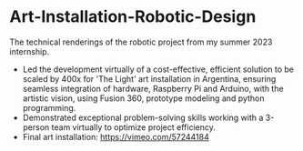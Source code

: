 # Art-Installation-Robotic-Design
The technical renderings of the robotic project from my summer 2023 internship.
- Led the development virtually of a cost-effective, efficient solution to be scaled by 400x for 'The Light' art installation in Argentina, ensuring seamless integration of hardware, Raspberry Pi and Arduino, with the artistic vision, using Fusion 360, prototype modeling and python programming. 
- Demonstrated exceptional problem-solving skills working with a 3-person team virtually to optimize project efficiency.
- Final art installation: https://vimeo.com/57244184
